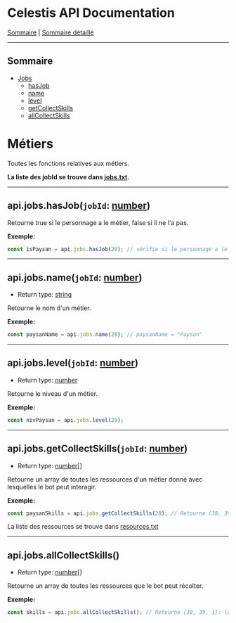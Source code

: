 # Celestis API Documentation

[Sommaire](README.md) | [Sommaire détaillé](singlepage.md)

<hr>

## Sommaire

- [Jobs](#jobs)
  - [hasJob](#metier-has-job)
  - [name](#metier-name)
  - [level](#metier-level)
  - [getCollectSkills](#metier-get-collection-skills)
  - [allCollectSkills](#jobsallcollectskills)

# Métiers

Toutes les fonctions relatives aux métiers.

**La liste des jobId se trouve dans [jobs.txt](https://suniron.github.io/docs.celestis/ids/jobs.txt).**

<hr>

<h2 id="metier-has-job">
  api.jobs.hasJob(<code>jobId</code>: <a href="https://developer.mozilla.org/fr-Fr/docs/Web/JavaScript/Data_structures#Number_type">number</a>)
</h2>

Retourne true si le personnage a le métier, false si il ne l'a pas.

**Exemple:**

```js
const isPaysan = api.jobs.hasJob(28); // vérifie si le personnage a le métier paysan.
```

<hr>

<h2 id="metier-name">
  api.jobs.name(<code>jobId</code>: <a href="https://developer.mozilla.org/fr-Fr/docs/Web/JavaScript/Data_structures#Number_type">number</a>)
</h2>

- Return type: <a href="https://developer.mozilla.org/fr-Fr/docs/Web/JavaScript/Data_structures#String_type">string</a>

Retourne le nom d'un métier.

**Exemple:**

```js
const paysanName = api.jobs.name(28); // paysanName = "Paysan"
```

<hr>

<h2 id="metier-level">
  api.jobs.level(<code>jobId</code>: <a href="https://developer.mozilla.org/fr-Fr/docs/Web/JavaScript/Data_structures#Number_type">number</a>)
</h2>

- Return type: <a href="https://developer.mozilla.org/fr-Fr/docs/Web/JavaScript/Data_structures#Number_type">number</a>

Retourne le niveau d'un métier.

**Exemple:**

```js
const nivPaysan = api.jobs.level(28);
```

<hr>

<h2 id="metier-get-collection-skills">
  api.jobs.getCollectSkills(<code>jobId</code>: <a href="https://developer.mozilla.org/fr-Fr/docs/Web/JavaScript/Data_structures#Number_type">number</a>)
</h2>

- Return type: <a href="https://developer.mozilla.org/fr-Fr/docs/Web/JavaScript/Reference/Global_Objects/Array">number[]</a>

Retourne un array de toutes les ressources d'un métier donné avec lesquelles le bot peut interagir.

**Exemple:**

```js
const paysanSkills = api.jobs.getCollectSkills(28); // Retourne [38, 39]: le bot peut faucher le Blé et le Houblon.
```

La liste des ressources se trouve dans [resources.txt](https://suniron.github.io/docs.celestis/ids/resources.txt)

<hr>

## api.jobs.allCollectSkills()

- Return type: <a href="https://developer.mozilla.org/fr-Fr/docs/Web/JavaScript/Reference/Global_Objects/Array">number[]</a>

Retourne un array de toutes les ressources que le bot peut récolter.

**Exemple:**

```js
const skills = api.jobs.allCollectSkills(); // Retourne [38, 39, 1]: le bot peut faucher le Blé et le Houblon et couper du Frene.
```
